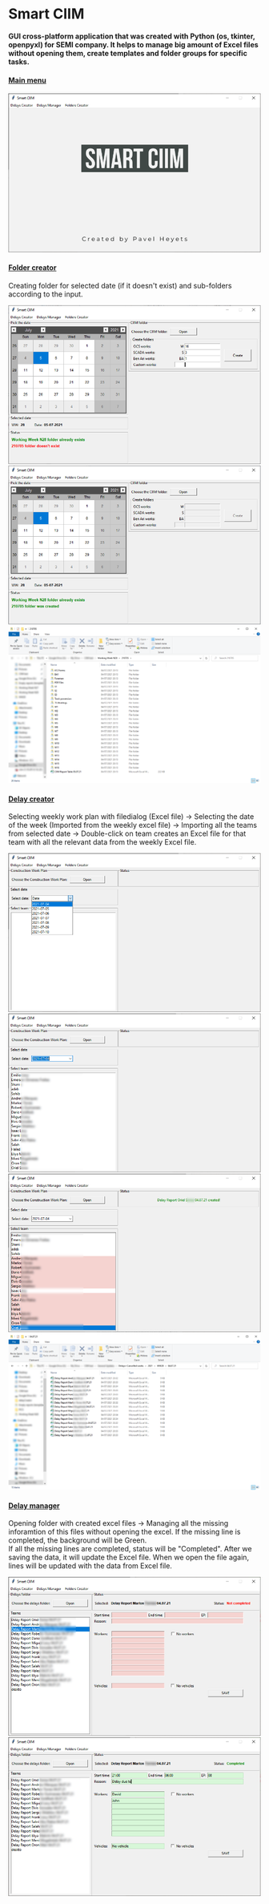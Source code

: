 # Smart CIIM
<b>GUI cross-platform application that was created with Python (os, tkinter, openpyxl) for SEMI company. It helps to manage big amount of Excel files without opening them, create templates and folder groups for specific tasks.</b>


#### <ins>Main menu</ins>
![alt text](https://github.com/pawelgates/Smart-CIIM/blob/main/pics/pic4.png)
#### <ins>Folder creator</ins>
Creating folder for selected date (if it doesn't exist) and sub-folders according to the input.  

![alt text](https://github.com/pawelgates/Smart-CIIM/blob/main/pics/pic1.png)
![alt text](https://github.com/pawelgates/Smart-CIIM/blob/main/pics/pic2.png)
![alt text](https://github.com/pawelgates/Smart-CIIM/blob/main/pics/pic3.png)
#### <ins>Delay creator</ins>
Selecting weekly work plan with filedialog (Excel file) -> Selecting the date of the week (Imported from the weekly excel file) -> Importing all the teams from selected date -> Double-click on team creates an Excel file for that team with all the relevant data from the weekly Excel file.

![alt text](https://github.com/pawelgates/Smart-CIIM/blob/main/pics/pic5.png)
![alt text](https://github.com/pawelgates/Smart-CIIM/blob/main/pics/pic6.png)
![alt text](https://github.com/pawelgates/Smart-CIIM/blob/main/pics/pic7.png)
![alt text](https://github.com/pawelgates/Smart-CIIM/blob/main/pics/pic8.png)
#### <ins>Delay manager</ins>
Opening folder with created excel files -> Managing all the missing inforamtion of this files without opening the excel. 
If the missing line is completed, the background will be Green.  
If all the missing lines are completed, status will be "Completed".
After we saving the data, it will update the Excel file. When we open the file again, lines will be updated with the data from Excel file.

![alt text](https://github.com/pawelgates/Smart-CIIM/blob/main/pics/pic9.png)
![alt text](https://github.com/pawelgates/Smart-CIIM/blob/main/pics/pic10.png)

